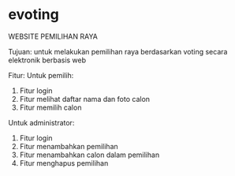 # evoting
WEBSITE PEMILIHAN RAYA 

Tujuan: untuk melakukan pemilihan raya berdasarkan voting secara elektronik berbasis web

Fitur:
Untuk pemilih:
1. Fitur login
2. Fitur melihat daftar nama dan foto calon
3. Fitur memilih calon

Untuk administrator:
1. Fitur login
2. Fitur menambahkan pemilihan
3. Fitur menambahkan calon dalam pemilihan
4. Fitur menghapus pemilihan
